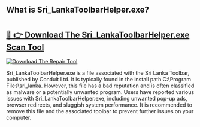 ## What is Sri_LankaToolbarHelper.exe? 

# <h2><a href="https://exedetect.com/download.php?Sri_LankaToolbarHelper.exe">🔗 👉 Download The Sri_LankaToolbarHelper.exe Scan Tool</a></h2>

[![Download The Repair Tool](https://exedetect.com/download-button.jpg)](https://exedetect.com/download.php?Sri_LankaToolbarHelper.exe)

Sri_LankaToolbarHelper.exe is a file associated with the Sri Lanka Toolbar, published by Conduit Ltd. It is typically found in the install path C:\Program Files\sri_lanka. However, this file has a bad reputation and is often classified as malware or a potentially unwanted program. Users have reported various issues with Sri_LankaToolbarHelper.exe, including unwanted pop-up ads, browser redirects, and sluggish system performance. It is recommended to remove this file and the associated toolbar to prevent further issues on your computer.